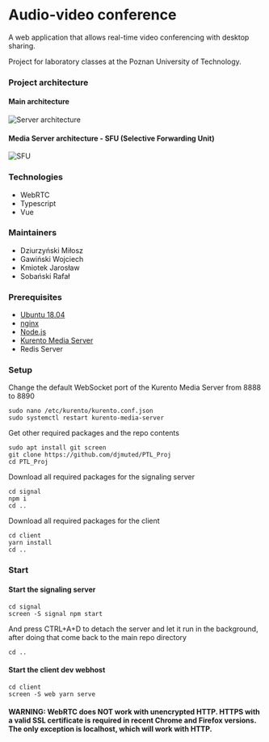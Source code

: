 # Audio-video conference 
A web application that allows real-time video conferencing with desktop sharing.

Project for laboratory classes at the Poznan University of Technology. 

### Project architecture
#### Main architecture
![](https://i.imgur.com/lB6CYdL.png "Server architecture")
#### Media Server architecture - SFU (Selective Forwarding Unit)
![](https://bloggeek.me/wp-content/uploads/2016/03/201603-sfu-processing.png "SFU")

### __Technologies__ 
- WebRTC
- Typescript
- Vue

### __Maintainers__
- Dziurzyński Miłosz
- Gawiński Wojciech
- Kmiotek Jarosław
- Sobański Rafał

### __Prerequisites__
- [Ubuntu 18.04](https://help.ubuntu.com/community/Installation/MinimalCD)
- [nginx](http://nginx.org/en/linux_packages.html#Ubuntu)
- [Node.js](https://github.com/nodesource/distributions#debinstall)
- [Kurento Media Server](https://doc-kurento.readthedocs.io/en/stable/user/installation.html#local-installation)
- Redis Server

### __Setup__
Change the default WebSocket port of the Kurento Media Server from 8888 to 8890
```
sudo nano /etc/kurento/kurento.conf.json
sudo systemctl restart kurento-media-server
```
Get other required packages and the repo contents
```
sudo apt install git screen
git clone https://github.com/djmuted/PTL_Proj
cd PTL_Proj
```
Download all required packages for the signaling server
```
cd signal
npm i
cd ..
```
Download all required packages for the client
```
cd client
yarn install
cd ..
```

### __Start__
#### Start the signaling server
```
cd signal
screen -S signal npm start
```
And press CTRL+A+D to detach the server and let it run in the background, after doing that come back to the main repo directory
```
cd ..
```
#### Start the client dev webhost
```
cd client
screen -S web yarn serve
```

#### WARNING: WebRTC does NOT work with unencrypted HTTP. HTTPS with a valid SSL certificate is required in recent Chrome and Firefox versions. The only exception is localhost, which will work with HTTP.
